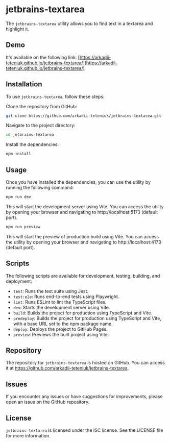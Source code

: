 # jetbrains-textarea

The `jetbrains-textarea` utility allows you to find text in a textarea and highlight it.

## Demo

It's available on the following link: [https://arkadii-teteniuk.github.io/jetbrains-textarea/](https://arkadii-teteniuk.github.io/jetbrains-textarea/)

## Installation

To use `jetbrains-textarea`, follow these steps:

Clone the repository from GitHub:
```bash
git clone https://github.com/arkadii-teteniuk/jetbrains-textarea.git
```

Navigate to the project directory:

```bash
cd jetbrains-textarea
```

Install the dependencies:

```bash
npm install
```

## Usage
Once you have installed the dependencies, you can use the utility by running the following command:

```bash
npm run dev
```
This will start the development server using Vite. You can access the utility by opening your browser and navigating to http://localhost:5173 (default port).

```bash
npm run preview
```
This will start the preview of production build using Vite. You can access the utility by opening your browser and navigating to http://localhost:4173 (default port).

## Scripts
The following scripts are available for development, testing, building, and deployment:

* `test`: Runs the test suite using Jest.
* `test:e2e`: Runs end-to-end tests using Playwright.
* `lint`: Runs ESLint to lint the TypeScript files.
* `dev`: Starts the development server using Vite.
* `build`: Builds the project for production using TypeScript and Vite.
* `predeploy`: Builds the project for production using TypeScript and Vite, with a base URL set to the npm package name.
* `deploy`: Deploys the project to GitHub Pages.
* `preview`: Previews the built project using Vite.

## Repository
The repository for `jetbrains-textarea` is hosted on GitHub. You can access it at https://github.com/arkadii-teteniuk/jetbrains-textarea.

## Issues
If you encounter any issues or have suggestions for improvements, please open an issue on the GitHub repository.

## License
`jetbrains-textarea` is licensed under the ISC license. See the LICENSE file for more information.
